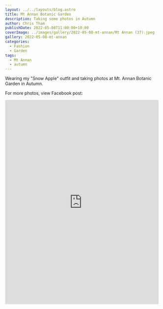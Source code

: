 ```yaml
---
layout: ../../layouts/blog.astro
title: Mt Annan Botanic Garden
description: Taking some photos in Autumn
author: Chris Tham
publishDate: 2022-05-08T11:00:00+10:00
coverImage: ../images/gallery/2022-05-08-mt-annan/Mt Annan (37).jpeg
gallery: 2022-05-08-mt-annan
categories:
  - Fashion
  - Garden
tags:
  - Mt Annan
  - autumn
---
```


Wearing my "Snow Apple" outfit and taking photos at Mt. Annan Botanic Garden
in Autumn.

For more photos, view Facebook post:

<iframe src="https://www.facebook.com/plugins/post.php?href=https%3A%2F%2Fwww.facebook.com%2Fchris1.tham%2Fposts%2Fpfbid0teejHmynmbEFLjUAAntm9LNR538qMDAXuLiCFVoDEKb6q8GcS8R3R55JAZAzjvkpl&show_text=true&width=500" width="500" height="665" style="border:none;overflow:hidden" scrolling="no" frameborder="0" allowfullscreen="true" allow="autoplay; clipboard-write; encrypted-media; picture-in-picture; web-share"></iframe>
